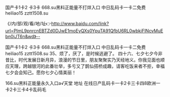 国产卡1卡2 卡3卡
668.su黑料正能量不打烊入口
中日乱码卡一卡二免费
heiliao15 zztt1508.su


《/内/部/观/看/地/址👉http://www.baidu.com/link?url=PImL9pnrcnEBTZd0DJwE1moEyQXs0YpuTA91QfbU6RL0wbkiFlNcvMuEbn0iJT6n&wd》--

国产卡1卡2 卡3卡
668.su黑料正能量不打烊入口
中日乱码卡一卡二免费
heiliao15 zztt1508.su
	35、烦了，厌了，是时候逃避了。
	四十六、七夕七夕今非昔比，时代发展日新月异，浪漫的节日里，朋友聚聚实乃天经地义。你我见面也顺应天理，跨越银河的此番壮举，多亏又了鹊仙搭桥成趣，请客吃饭来者不拒，幸福七夕会会知己。愿你七夕心情美丽！





166.su黑料正能量永久入口а√天堂 地址 在线日产乱码卡一卡2卡三卡四8欧洲一卡2卡三卡4卡乱码毛
